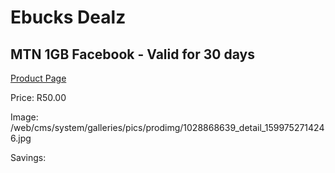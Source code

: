 
# Ebucks Dealz
## MTN 1GB Facebook - Valid for 30 days
[Product Page](https://www.ebucks.com/web/shop/productSelected.do?prodId=1028868639&catId=300)

Price: R50.00

Image: /web/cms/system/galleries/pics/prodimg/1028868639_detail_1599752714246.jpg

Savings: 


	